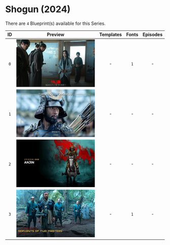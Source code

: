 # Shogun (2024)

There are `4` Blueprint(s) available for this Series.

| ID | Preview | Templates | Fonts | Episodes | 
| :---: | :---: | :---: | :---: | :---: |
| `0` | <img src="./0/preview0.jpg" height="150"> | - | `1` | - |
| `1` | <img src="./1/preview0.jpg" height="150"> | - | - | - |
| `2` | <img src="./2/preview0.jpg" height="150"> | - | - | - |
| `3` | <img src="./3/preview0.jpg" height="150"> | - | `1` | - |